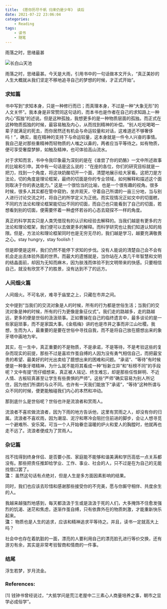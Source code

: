 ```yaml
---
title: 《愿你历尽千帆 归来仍是少年》 读后
date: 2021-07-22 23:06:04
categories: 
    - Reading
tags:
    - 读书
    - 随笔
---
```


雨落之时，思绪最甚

<!--more-->

![长白山天池](https://lilu-pic-bed.oss-cn-beijing.aliyuncs.com/my-blog/2021-07-04-yuangui-after-reading/changbai-mountain-tianchi.jpg)


雨落之时，思绪最甚。今天是大雨，引用书中的一句话做本文开头，“真正美妙的人生大概就从我们坚定不移地追寻自己的梦想的时候，才正式开始”。

### 求知篇
书中写到“求知本身，只是一种修行而已；而真理本身，不过是一种“大象无形”的人文关怀”。我本身是非常赞同这句话的，而本书也是作者在自己的求知路上一种内心“孤独”的述说。但是这种孤独，我想更多的是一种物质层面的孤独。而正式在这种物质孤独的时候，最容易触及内心，从而找到精神的补偿。“别人吃吃喝喝一辈子就满足的死去，而你居然还有机会与命运较量和对话，这难道还不够奢侈吗！”，确实，能在精神的支持下与命运较量，这本身就是一件令人兴奋的事情。我自己是对那些重精神而轻物质的人嗤之以鼻的，两者应当平等待之。如有物质，便可享受奢糜梦醉，如触及精神，也可体验高山流水。

对于求知而言，书中令我印象最为深刻的是在《谁尝了你的奶酪》一文中所述故事的比喻和引申。其中有一句话是这么说的：“在座的各位，你们的研究目标就是一把刀，找到一个角度，将这块奶酪切开一个面，清楚地展示给大家看。这把刀是方法论，切的角度是理论框架，最终的切面是你的专业领域，如何解释和描述这个面则取决于你的表达能力。” 这是一个很恰当的比喻，也是一个很有趣的视角。很多时候，很多人其实都在管中窥豹，坐井观天，守着自己所谓的一亩三分地，当与别人进行讨论交流之时，将自己的所学定义为正统。而实现情况正如文中的切蛋糕，不同的方法论和理论框架能切出不同的切面，而自己也只能看到了自己的切面，若想看到别的切面，便需要怀着一种虚怀若谷的心态去窥探不一样的角度。

真正的科学其实只是人类凭借现有的认识和经验去解释的。当我们越是有更多的方法论和理论框架，我们便可以去做更多的解释。而科学研究也让我们知道认知的局限。但是，方法论和理论框架同时也是无穷无尽的，我们越是学习，越要充满敬畏之心。stay hungry，stay foolish！

但是即便是这样，我们仍然不能停下求知的步伐。没有人能说的清楚自己会不会有机会走出去体验外面的世界。而最大的遗憾就是，当你站在人类几千年智慧和文明的结晶面前，却因为无知而麻木，因为肤浅而体验不到文明带来的快感。只要相信自己，就没有欣赏不了的胜景，没有达到不了的远方。

### 人间烟火篇
人间烟火。不可名状，难寻于庙堂之上，只藏在市井之间。

文中提到“当我们的交流对象是人的时候，所有的行为都是世俗生活；当我们的交流对象是神的时候，所有的行为更像是象征仪式”。我们走的路越多，走的路越远，更多的便是世俗的汲汲琐事。正如曹操在自己的临终遗言中，最多谈论的是一些家庭琐事，而不是家国大事。《金瓶梅》讲的也是市井之事而非江山社稷。我想，生而为人，最重要的是要在世俗中寻找自我，而不是将自己放在臆想出来的象牙塔中画地为牢。

其实，在一生中，真正重要的不是物质，不是承诺，不是等待，不是考验这些的复杂而现实的前提，那些不过是喜欢作茧自缚的人因为没有勇气相信自己，而把最宝贵的希望、最美好的时光出卖给了臆想出来的困难和问题。“承诺”、“等待”有时候便是一种象牙塔精神，为什么就不能将其看成一种“标新立异”和“标榜不同”的手段呢？文中有提“而仔细想来，真正被人铭记、终生难忘，却是那些任性鲜明、不近人情、古板较真甚至让学生有些畏惧的严师”。这些“严师”确实容易为别人所记住，因为他们所谓的与众不同。也许有一天我们能放下“承诺”，“等待”这种所谓与众不同的时候，便更能触碰我们内心的本然和冲动。

那到底什么是世俗呢？世俗也许是流浪者和赏雨人。

流浪者不喜欢做流浪者，因为下雨的地方告诉他，这里有赏雨之人，却没有你的归属。流浪者不喜欢雨，因为潮湿、泥泞和寒冷会阻拦住前进的脚步，会让人想寻觅一个避难所、安乐窝。可当一个人开始眷恋温暖的炉火和爱人的胸膛时，他就再也走不远了。流浪者便成为了赏雨人。

### 杂记篇
找不找得到终身伴侣、是否要小孩、家庭能不能够和谐美满和学历高低一点关系都没有。那些把责任推卸给学业、工作、事业、社会的人，只不过是在为自己的无能找借口罢了。  
**注：** 虽然这句话有点绝对，但是人生是多方面因素影响的结果。

同时，我们也应该去珍惜和感谢那些接受你的不完美，愿与你厮守相伴、共度余生的人。

我越来越强烈地感到，每天都汲汲于生或是汲汲于死的人们，大多掩饰不住愈发强烈的饥渴、迷茫和焦虑，逐渐作茧自缚，只有依靠外在的物质刺激，才能重新快乐起来。  
**注：** 物质也是人生的追求，应该和精神追求平等待之。并且，读书一定就高大上吗？

社会中也存在着肮脏的一面，漂亮的人要利用自己的漂亮脸孔进行等价交换，还有游刃有余，其实是非常考验智商和情商的一件事。

### 结尾
浮生若梦，岁月流金。

### References:
[1] 钱钟书曾经说过，“大抵学问是荒江老屋中二三素心人商量培养之事，朝市之显学必成俗学”。

